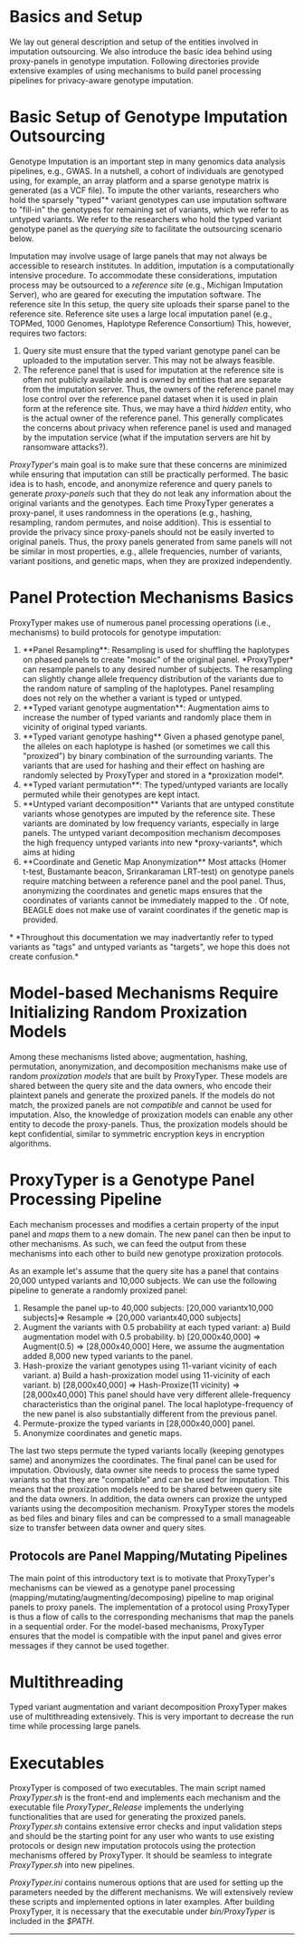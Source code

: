 # Basics and Setup 

We lay out general description and setup of the entities involved in imputation outsourcing. We also introduce the basic idea behind using proxy-panels in genotype imputation. Following directories provide extensive examples of using mechanisms to build panel processing pipelines for privacy-aware genotype imputation.

# Basic Setup of Genotype Imputation Outsourcing

Genotype Imputation is an important step in many genomics data analysis pipelines, e.g., GWAS. In a nutshell, a cohort of individuals are genotyped using, for example, an array platform and a sparse genotype matrix is generated (as a VCF file). To impute the other variants, researchers who hold the sparsely "typed"* variant genotypes can use imputation software to "fill-in" the genotypes for remaining set of variants, which we refer to as untyped variants. We refer to the researchers who hold the typed variant genotype panel as the *querying site* to facilitate the outsourcing scenario below.

Imputation may involve usage of large panels that may not always be accessible to research institutes. In addition, imputation is a computationally intensive procedure. To accommodate these considerations, imputation process may be outsourced to a *reference site* (e.g., Michigan Imputation Server), who are geared for executing the imputation software. The reference site In this setup, the query site uploads their sparse panel to the reference site. Reference site uses a large local imputation panel (e.g., TOPMed, 1000 Genomes, Haplotype Reference Consortium) This, however, requires two factors:

1) Query site must ensure that the typed variant genotype panel can be uploaded to the imputation server. This may not be always feasible.
2) The reference panel that is used for imputation at the reference site is often not publicly available and is owned by entities that are separate from the imputation server. Thus, the owners of the reference panel may lose control over the reference panel dataset when it is used in plain form at the reference site. Thus, we may have a third *hidden* entity, who is the actual owner of the reference panel. This generally complicates the concerns about privacy when reference panel is used and managed by the imputation service (what if the imputation servers are hit by ransomware attacks?).  

*ProxyTyper*'s main goal is to make sure that these concerns are minimized while ensuring that imputation can still be practically performed. The basic idea is to hash, encode, and anonymize reference and query panels to generate *proxy-panels* such that they do not leak any information about the original variants and the genotypes. Each time ProxyTyper generates a proxy-panel, it uses randomness in the operations (e.g., hashing, resampling, random permutes, and noise addition). This is essential to provide the privacy since proxy-panels should not be easily inverted to original panels. Thus, the proxy panels generated from same panels will not be similar in most properties, e.g., allele frequencies, number of variants, variant positions, and genetic maps, when they are proxized independently.

# Panel Protection Mechanisms Basics

ProxyTyper makes use of numerous panel processing operations (i.e., mechanisms) to build protocols for genotype imputation:

<ol>
<li> **Panel Resampling**: Resampling is used for shuffling the haplotypes on phased panels to create "mosaic" of the original panel. *ProxyTyper* can resample panels to any desired number of subjects. The resampling can slightly change allele frequency distribution of the variants due to the random nature of sampling of the haplotypes. Panel resampling does not rely on the whether a variant is typed or untyped. 
<li> **Typed variant genotype augmentation**: Augmentation aims to increase the number of typed variants and randomly place them in vicinity of original typed variants.
<li> **Typed variant genotype hashing** Given a phased genotype panel, the alleles on each haplotype is hashed (or sometimes we call this "proxized") by binary combination of the surrounding variants. The variants that are used for hashing and their effect on hashing are randomly selected by ProxyTyper and stored in a *proxization model*.
<li> **Typed variant permutation**: The typed/untyped variants are locally permuted while their genotypes are kept intact. 
<li> **Untyped variant decomposition** Variants that are untyped constitute variants whose genotypes are imputed by the reference site. These variants are dominated by low frequency variants, especially in large panels. The untyped variant decomposition mechanism decomposes the high frequency untyped variants into new *proxy-variants*, which aims at hiding  
<li> **Coordinate and Genetic Map Anonymization** Most attacks (Homer t-test, Bustamante beacon, Srirankaraman LRT-test) on genotype panels require matching between a reference panel and the pool panel. Thus, anonymizing the coordinates and genetic maps ensures that the coordinates of variants cannot be immediately mapped to the . Of note, BEAGLE does not make use of varaint coordinates if the genetic map is provided.
</ol>
* *Throughout this documentation we may inadvertantly refer to typed variants as "tags" and untyped variants as "targets", we hope this does not create confusion.*

# Model-based Mechanisms Require Initializing Random Proxization Models

Among these mechanisms listed above; augmentation, hashing, permutation, anonymization, and decomposition mechanisms make use of random *proxization models* that are built by ProxyTyper. These models are shared between the query site and the data owners, who encode their plaintext panels and generate the proxized panels. If the models do not match, the proxized panels are not *compatible* and cannot be used for imputation. Also, the knowledge of proxization models can enable any other entity to decode the proxy-panels. Thus, the proxization models should be kept confidential, similar to symmetric encryption keys in encryption algorithms.

# ProxyTyper is a Genotype Panel Processing Pipeline

Each mechanism processes and modifies a certain property of the input panel and *maps* them to a new domain. The new panel can then be input to other mechanisms. As such, we can feed the output from these mechanisms into each other to build new genotype proxization protocols. 

As an example let's assume that the query site has a panel that contains 20,000 untyped variants and 10,000 subjects. We can use the following pipeline to generate a randomly proxized panel:
1. Resample the panel up-to 40,000 subjects:
 [20,000 variantx10,000 subjects]=> Resample => [20,000 variantx40,000 subjects]
2. Augment the variants with 0.5 probability at each typed variant:
a) Build augmentation model with 0.5 probability.
b) [20,000x40,000] => Augment(0.5) => [28,000x40,000]
Here, we assume the augmentation added 8,000 new typed variants to the panel.
3. Hash-proxize the variant genotypes using 11-variant vicinity of each variant.
a) Build a hash-proxization model using 11-vicinity of each variant.
b) [28,000x40,000] => Hash-Proxize(11 vicinity) => [28,000x40,000]
This panel should have very different allele-frequency characteristics than the original panel. The local haplotype-frequency of the new panel is also substantially different from the previous panel.
4. Permute-proxize the typed variants in [28,000x40,000] panel.
5. Anonymize coordinates and genetic maps.

The last two steps permute the typed variants locally (keeping genotypes same) and anonymizes the coordinates. The final panel can be used for imputation.
Obviously, data owner site needs to process the same typed variants so that they are "compatible" and can be used for imputation. This means that the proxization models need to be shared between query site and the data owners. In addition, the data owners can proxize the untyped variants using the decomposition mechanism. ProxyTyper stores the models as bed files and binary files and can be compressed to a small manageable size to transfer between data owner and query sites.

## Protocols are Panel Mapping/Mutating Pipelines 

The main point of this introductory text is to motivate that ProxyTyper's mechanisms can be viewed as a genotype panel processing (mapping/mutating/augmenting/decomposing) pipeline to map original panels to proxy panels. The implementation of a protocol using ProxyTyper is thus a flow of calls to the corresponding mechanisms that map the panels in a sequential order. For the model-based mechanisms, ProxyTyper ensures that the model is compatible with the input panel and gives error messages if they cannot be used together. 

# Multithreading

Typed variant augmentation and variant decomposition ProxyTyper makes use of multithreading extensively. This is very important to decrease the run time while processing large panels.

# Executables 

ProxyTyper is composed of two executables. The main script named *ProxyTyper.sh* is the front-end and implements each mechanism and the executable file *ProxyTyper_Release* implements the underlying functionalities that are used for generating the proxized panels. *ProxyTyper.sh* contains extensive error checks and input validation steps and should be the starting point for any user who wants to use existing protocols or design new imputation protocols using the protection mechanisms offered by ProxyTyper. It should be seamless to integrate *ProxyTyper.sh* into new pipelines.

*ProxyTyper.ini* contains numerous options that are used for setting up the parameters needed by the different mechanisms. We will extensively review these scripts and implemented options in later examples. After building ProxyTyper, it is necessary that the executable under *bin/ProxyTyper* is included in the *$PATH*.

---
